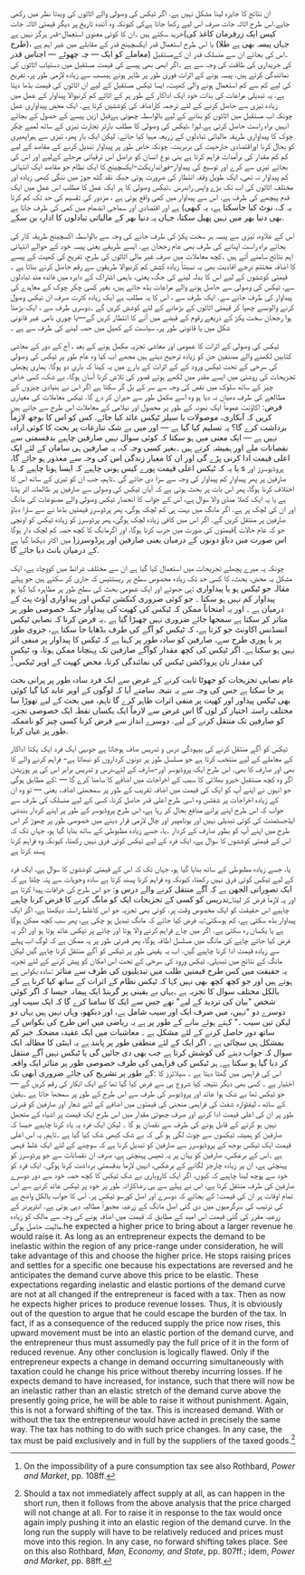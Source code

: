 ان نتائج کا جایزہ لینا مشکل نہیں ہے. اگر ٹیکس کی وصولی والے اثاثوں کی ویدتا نظر میں رکھی جایے.اس طرح اثاثہ جات صرف اس لیے رکھا جاتا ہےکی کیونکہ وہ آئندہ تاریخ پر دیگر قیمتی اثاثہ جات خرید سکتے ہیں ۔ان کا کوئی معنوی استعمال-قدر ہرگز نہیں ہے‎(کیس ایک زرفرمان کاغذ کی طرح‎)، یا اس طرح استعمال قدر ایکسچینج قدر کے مقابلے میں غیر اہم ہے ‎(جہاں پیسہ بھی ہے طلا معاملے کو ایک — چہ چھوٹے — اجناس قدر‎) ۔اس کی بجائے ان سے منسلک قدر ان کےمستقبل کی خریداری کی طاقت کی وجہ سے ہے ۔اگر ابھی بھی پیسے کی قیمت مستقبل میں دستیاب اثاثوں کی نمائندگی کرتے ہیں. پیسہ ہونے کے اثرات فوری طور پر ظاہر ہوتے ہیںسب سے زیادہ لازمی طور پر، تفریح کی لیے کم سے کم استعمال ہونے والی کھپت، ایسا ٹیکس مستقبل کے لیے ان اثاثوں کی قیمت بڈھا دیتا ہے. یہ تبدیلی  مراعات کی بذات خود ایک اداکار کے طور پر کے اثاثے کم کرنیوالا پیداوار کے عمل میں زیادہ تیزی سے حاصل کرنے کے لئے ترجمہ کاراضافہ کی کوششیں کرتا ہے. ایک محض پیداواری عمل چونکہ اب مستقبل میں اثاثوں کو بنانے کے لیے بالواسطہ چھوٹی ہےقبل ازیں پیسے کے حصول کے بجائے انہیں براہ راست حاصل کرتی ہے.لہزا ،ٹیکس کی وصولی کا مطلب بارٹر تجارت تیزی کے ساتھ لمبے چکر چوک کا پیداواری طریقہ مالیاتی تبادلوں کے زریعہ مہیا کیا جائے. لیکن ایک بار پھر، تیزی سے ہیراپھیری کو بحال کرنا اوراقتصادی  جارحیت کی بربریت. چونکہ خاص طور پر پیداوار تبدیل کرنے کے مقاصد کے لیے کم کم مقدار کی برآمدات فراہم کرتا ہے بنی نوع انسان کو دراصل اس ترقیاتی مرحلے کےلیے  اور اس کی بجائے تیزی سے کرے اور توسیع کی پیداوار-فورانداریکٹ-ایکسچینج کا ایک نظام جو مقاصد ایک انتہائی کم پیداوار نہ تھی، ایک طویل وقفہ انتظار کی ضرورت ہوتی جبکہ نقد گٹھ جوڑ میں ننگی کبھی زیادہ اور مختلف اثاثوں کی اب تک بڑے واپس راندرس ۔ٹیکس وصولی کا ہر ایک عمل کا مطلب اس عمل میں ایک قدم پیچھے کی طرف ہے. اس سے پیداوار میں کمی واقع ہوتی ہے ، مزدور کی تقسیم کی حد تک کم کرتا ہے اور اقتصادی اور سماجی انضمام میں کمی کی طرف جاتا ہے ‎(یہ کہ، نوٹ کیا جاسکتا ہے، یہ کبھی بھی دنیا بھر میں نہیں پھیل سکتا، جہاں یہ دنیا بھر کے مالیاتی تبادلوں کا ادارہ بن سکے.

اس کے علاوہ، تیزی سے پیسہ ہر سخت پکڑ کی طرف جانے  کی وجہ سے بالواسطہ اکسچینج طریقہ کار کی بجائے براہ راست اپنانے کی طرف بھی  عام رجحان ہے. ایسے طریقے یعنی پیسہ خود کے حوالے انتہائی اہم نتائج سامنے آتے ہیں ۔کچھ معاملات میں صرف غیر مالی اثاثوں کی طرح، تفریح کی کھپت کے پیسے کا اضافہ مختتم درجے افادیت بھی یہ نسبتاً زیادہ کشش کم کرنیوالا طریقوں سے رقم حاصل کرنے بناتا ہے ۔قیمتی کوششوں کے لیے اس کا بدلہ لینے کی جگہ، یعنی، باہمی اشتراک کے دایرہ میں فائدہ مند تبادلوں سے، ٹیکس کی وصولی سے حاصل ہونے والے مراعات بڈھ جاتے ہیں، بغیر کسی چکر چوک کے معاہدے کی پیداوار  کی طرف جانے سے. ایک طرف سے ، اس کا یہ  مطلب ہے ایک زیادہ کثرت صرف ان ٹیکس وصول کرنے والوںسے چھپا کر قیمتی  اثاثوں کے بڑھانے کے لئے کوشش کریں گے ۔دوسری طرف سے ، ایک بڑھتا ہوا رجحان سخت پکڑ کے ذریعے رقوم کے قبضے میں آنے كا انتظار كریں گے—یا چوری نامی غیر قانونی شکل میں یا قانونی طور پر، سیاست کے کھیل میں حصہ لینے کی طرف سے ہے ۔

ٹیکس کی وصولی کے اثرات کا  عمومی اور  معاشی تجزیہ مکمل ہونے کے بعد ، آج کے دور کے معاشی کتابیں لکھنے والے مصنفین جن کو زیادہ ترجیح دیتے ہیں  مجھے اب کیا وہ عام طور پر ٹیکس کی وصولی کی سرخی کے تحت ٹیکس ورود کے کے اثرات کے بارے میں یہ کہنا کہ باری دو ہوگا. ہماری پچھلی تجزیحات کی روشنی میں ایسے مقدر میں لکھے ہوئے قصور کی تلاش کرنا آسان ہوگا. بے شک، کسی  خاص چیز کے ساتھ سلوک میں نقص کی وجہ سے سر کے بل گر سکتا ہے اگر اس نے بنیادی چیزوں کے مطالعے کی طرف دھیان نہ دیا ہو وہ اسے مکمل طور سے حیران کر دے گا. ٹیکس معاملات کی معیاری اکاؤنٹ عموماً ایک نمونہ کے طور پر محصول اور نیلامی کے معاملات اس طرح سے جاتے ہیں ‎:فرض کریں کہ آبکاری، موصولات یا سیلز ٹیکس عائد کیا جائے. کس کو اس کا بوجھ لازماً برداشت کرے گا؟ یہ تسلیم کیا گیا ہے — اور میں بے شک تنازعات پر بحث کا کوئی ارادہ نہیں ہے — ایک معنی میں ہو سکتا کہ کوئی سوال نہیں صارفین چاہیے بدقسمتی سے نقصانات ملے اور ہمیشہ کرتے ہیں ۔بغیر کسی وجہ ک، یہ صارفین ہی سامان کے لئے ایک اعلی قیمت ادا کرنی پڑے گی اور ان کا معیار زندگی اس کی وجہ سے معذور ہو جائے گا، یا یہ کہ ٹیکس اعلٰی قیمت پورے کیس ہونی چاہیے کہ ایسا ہونا چاہیے کہ یا s پروڈیوسرز اور صارفین پر پھر پیداوار کم پیداوار کی وجہ سے سزا دی جائے گی ۔تاہم، جب ان کو تیزی کے ساتھ اس کا اختلاف کرنا ہوگا، پھر اس بات پر بحث ہوتی ہے کہ آیاں ٹیکس کی وصولی سے صارفین پر ظالمانہ اثر پڈتا ہے یا یہ ایک کھلا منڈی والا سوال ہے، اس کے جواب کا انحصار ٹیکس وصولی والے مصنوعات کی مانگ اور ان کی لچک پر ہے. اگر مانگ میں بہت ہی کم لچک ہوگی، پھر پرڈوسرز قیمتیں بڈھا نے سے سارا دباؤ صارفین پر منتقل کریں گے. اگر اس میں کافی زیادہ لچک ہوگی، پھر پرڈوسرز کو زیادہ ٹیکس کو اونچی قیمتوں کی صورت میں جزب کرنا ہوگا، اور اگرمانگ کا کچھ حصہ کم لچک دار ہوگا‎( جو کہ عام حالات میں اکثر دیکھا گیا ہے ‎)اس صورت میں دباؤ دونوں کے درمیان یعنی صارفین اور پرڈوسرز کے درمیان بانٹ دیا جائے گا.

چونکہ یہ میرے پچھلے تجزیحات میں استعمال کیا گیا ہے ان سے مختلف شرائط میں کووچاد ہے، ایک مشکل یہ محض، بحث، کا کسی حد تک زیادہ مخصوص سطح پر ریستٹیس کہ جاری   کر سکتے ہیں جو پہلے ہی جھوٹے اور ایک عمومی بحث کی  سطح  طور پر مظاہرہ کیا گیا ہو‎: مقالہ جو ٹیکس ہو یا پیداواری پیداوار کم نہیں ہو سکتا ۔ جو کوئی ضروری کنکشن ٹیکس اور پیداواری آؤٹ پٹ کے درمیان ہے ۔ اور یہ امتحاناً ممکن کہ ٹیکس کی کھپت کی پیداوار جبکہ خصوصی طور پر متاثر کر سکتا ہے سمجھا جائے ضروری نہیں چھیڑا گیا ہے ۔یہ فرض کرنا کہ نصابی ٹیکس انسڈنس اکاونٹ جو کرتا ہے، کہ ٹیکس کو آگے کی طرف بڈھایا جا سکتا ہے، جزوی طور پر یا پوری طرح سے، صارفین کو سادہ طور پر کہنا ہے کہ ٹیکس کا پیداوار پر منفی اثر نہیں ہو سکتا ہے. اگر ٹیکس کی کچھ مقدار کوآگے صارفین تک پہنچانا ممکن ہوتا، وہ ٹیکس کی مقدار نان پروڈکشن ٹیکس کی نمائندگی کرتا، محض کھپت کے اوپر ٹیکس.[^11]

عام نصابی تجزیحات کو جھوٹا ثابت کرنے کے غرض سے ایک فرد سادہ طور پر پرانی بحث پر جا سکتا ہے جس کی وجہ سے یہ نتیجہ سامنے آیا کہ لوگوں کے اوپر عاید کیا گیا کوئی بھی ٹیکس پیداور اور کھپت پر منفی اثرات ظاہر کرے گا تاہم، میں بحث کے لیے تھوڑا سا مختلف راستہ اختیار کر لوں گا اس غرض سے لازماً ایک یکساں نقطہ ایک خصوصی تجزیہ کو صارفین تک منتقل کرنے کے لیے. دوسرے انداز سے فرض کرنا کسی چیز کو ناممکنہ طور پر عیاں کرنا.

ٹیکس کو آگے منتقل کرنے کی بیہودگی درس و تدریس صاف ہوجاتا ہے جوںہی ایک فرد ایک یکتا اداکار کے معاملے کے لیے منتخب کرتا ہے جو مسلسل طور پر دونوں کرداروں کو نبھاتا ہے- فراہم کرنے والے کا بھی اور صارف کا بھی. اس طرح ایک پروڈیوسر اور-صارف کے لئے،درس و تدریس  برابر اس کی پر پوزیشن کے مطابق ہوگی‎: اگر وہ کچھ مستقبل خیرو بھلائی کا سبب کے اخراجات میں اضافے کا سامنا کرے گا  — جو انہوں نے اپنے آپ کو ایک کی قیمت میں اضافہ تقریب کے طور پر سمجھتی اضافہ، یعنی — تو وہ ان کے زیادہ اخراجات پر شفٹس وہ اسی طرح اعلی قدر حاصل کرنا، کسی کے لیے منسلک کی طرف سے جواب کہ اس طرح اپنے پرانے منافع بحال کر رہا ہے، اس طرح پروڈیوسر کے طور پر اپنے کردار بندشی ایڈجسٹمنٹ کی کوئی تبدیلی نہیں اور یونامپیر اور چال لازمی قرار دینے میں خصوصی طور پر چھوڑ کر اس طرح میں اپنے آپ کو بطور صارف کے کردار ۔یا، جسے زیادہ مظبوطی کے ساتھ بنایا گیا ہو، جہاں تک کہ اس کے قیمتی کوششوں کا سوال ہے، ایک فرد کے لیے ٹیکس کوئی فرق نہیں رکھتا، کیونکہ وہ فراہم کرنا پسند کرتا ہے

یا، جسے زیادہ مظبوطی کے ساتھ بنایا گیا ہو، جہاں تک کہ اس کے قیمتی کوششوں کا سوال ہے، ایک فرد کے لیے ٹیکس کوئی فرق نہیں رکھتا، کیونکہ وہ فراہم کرنا پسند کرتا ہے سادہ وجوہات سے پتہ چلتا ہے کہ جو اس طرح کی خرافات پیدا کرتا ہے ‎:ایک تصوراتی الجھن ہے کہ آگے منتقل کرنے والے درس و تدریس کو کسی کے تجزیحات ایک کو مانگ کرنے کا فرض کرنا چاہیے‎_اور یہ لازماً فرض کر لینا چاہیے اس حقیقت کو ایک مخصوص وقت پر. کوئی بھی تجزیہ جو اس کاغلط راستہ دیکھتا ہے، اگر ایک یہ فرض کیا جائے کہ مانگ تبدیل ہو چکی ہے، پھر سب کچھ ممکن ہوگا‎:پیداوار بڈھ سکتی ہے، کم ہوسکتی ہے یا یکساں رہ سکتی ہے. اگر میں چاے فراہم کرنے والا ہوتا اور چائے پر ٹیکس عائد ہوتا ہو اور اگر یہ فرض کیا جائے چاہے کی مانگ میں مسلسل اظافہ ہوگا، پھر قدرتی طور پر یہ ممکن ہے کہ لوگ اب پہلے سے زیادہ قیمت ادا کرنا چاہیے گیں. اب یہ یقینی طور پر ٹیکس کو آگے منتقل کرنا چاہے گیں لیکن مانگ کے نتائج میں تبدیلی. ٹیکس ورود کی سرخی کے تحت اس امکان کو پیش کرنے کے لئے تجزیہ سادہ بکواس ہے‎: یہ حقیقت میں کس طرح قیمتیں طلب میں تبدیلیوں کی طرف سے متاثر ہوتے ہیں اور جو کچھ کچھ بھی نہیں کہا کہ ٹیکس نظام کے اثرات کے ساتھ کیا کرنا ہے کے بالکل مختلف سوال کا تجزیہ ہے ۔یہاں بے یقینی پر گرینڈ ایک پیمانہ جیسا کہ اگر کوئی شخص "بیان کی تردید کے لیے" تھے جس سے ایک کا سامنا کرے گا کہ ایک سیب اور دوسرے دو "نہیں، میں صرف ایک اور سیب شامل ہے، اور دیکھو، وہاں نہیں ہیں یہاں دو لیکن تین سیب ۔" کہتے ہوئے بنانے کے طور پر ہے یہ ریاضی میں اس طرح کی بکواس کے ساتھ دور حاصل کرنے کے لئے مشکل ہے ۔ معاشیات میں ایک عقیدہ مضحکہ خیز کم بمشکل ہی سچائی ہے ۔
اگر ایک کے لئے منطقی طور پر پابند ہے یہ اینٹی کا مطالبہ ایک سوال کہ جواب دینے کی کوشش کرتا ہے جب بھی دی جائیں گی یا ٹیکس نہیں آگے منتقل کر دیا گیا ہو سکتا ہے, ہر ٹیکس کی فراہمی کی طرف خصوصی طور پر متاثر ایک واقعہ کے طور پر تشریح کی جائے ضروری ابھی تک‎: اس کی فراہمی میں گھٹا دیتا ہے ۔ سپلائرز کا اختیار ہے ۔ کسی بھی دیگر نتیجہ کیا شروع ہی سے فرض کیا گیا تھا کے ایک انکار کی رقم کریں گے — جو ٹیکس تھا بے شک ہوا عائد اور پروڈیوسر کی طرف سے اس طرح کے طور پر سمجھا جاتا ہے ۔یقین کے ساتھ ، لیفٹوارد شفٹ کی فراہمی منحنی کی قیمتوں میں اضافے کے لئے شعار اور صارفین کو قدرتی طور پر ان کی اعلی قیمت ادا کرنے اور صرف چھوٹی مقدار میں اس طرح ایک قیمت پر اشیاء کے متحمل نہیں ہو کرنے کے قابل ہونے کی طرف سے نقصان ہو گا ۔ لیکن ایک فرد یہ  یاد کرنا چاہیے جیسا کہ صارفین کو ہمیشہ ٹیکسوں سے چوٹ لگی ہو گی کہ بے شک کبھی شک کیا گیا ہے ۔تاہم, یہ اس اعلٰی قیمت ایک ٹیکس بوجھ کے پروڈیوسرز سے صارفین کو تبدیل کرنا ہے کہ  سوچنے کے لئے ایک غلط فہمی ہے ۔اس کے برعکس، صارفین کو یہاں پر یہ ٹھیس پہنچتی ہے، صرف ان نقصانات سے جو پرڈوسرز کو پہنچتی ہے، ان پر زیادہ چارجز لگانے کے برعکس، انہیں لازماً بدقسمتی برداشت کرنا ہوگی. ایک فرد کو خود سے پوچھ لینا چاہیے کہ کیوں، اگر ایک کاروباری بے شک ٹیکس کا کچھ حصہ خود سے دور دوسرے صارفین کی طرف منتقل کرتا ہے، اس نے پہلے سے ہی رضاکارانہ طور پر خود پر ٹیکس عائد کرنے سے اس کے بجائے کہ دوسرے اور اصل کورسو ٹیکس پر. اس کا جواب بالکل واضح ہے ‎:تمام اوقات پر ان کی قیمت کی ترتیب کی سرگرمیوں میں دی گئی اصل مانگ کے زرعیہ مجبوراً مطالبہ دہی ہوتی ہے. انٹرپرنر کے زرعیہ مقرر کی گئی قیمت اس امید کے مطابق کہ قیمت میں اضافہ ہونے کی وجہ سے مالک کو زیادہ مالیت حاصل ہوگی.he expected a higher price to bring about a larger revenue he would raise it. As long as an entrepreneur expects the demand to be inelastic within the region of any price-range under consideration, he will take advantage of this and choose the higher price. He stops raising prices and settles for a specific one because his expectations are reversed and he anticipates the demand curve above this price to be elastic. These expectations regarding inelastic and elastic portions of the demand curve are not at all changed if the entrepreneur is faced with a tax. Then as now he expects higher prices to produce revenue losses. Thus, it is obviously out of the question to argue that he could escape the burden of the tax. In fact, if as a consequence of the reduced supply the price now rises, this upward movement must be into an elastic portion of the demand curve, and the entrepreneur thus must assumedly pay the full price of it in the form of reduced revenue. Any other conclusion is logically flawed. Only if the entrepreneur expects a change in demand occurring simultaneously with taxation could he change his price without thereby incurring losses. If he expects demand to have increased, for instance, such that there will now be an inelastic rather than an elastic stretch of the demand curve above the presently going price, he will be able to raise it without punishment. Again, this is not a forward shifting of the tax. This is increased demand. With or without the tax the entrepreneur would have acted in precisely the same way. The tax has nothing to do with such price changes. In any case, the tax must be paid exclusively and in full by the suppliers of the taxed goods.[^15]

[^9]: Here once again what has already been explained in a somewhat different connection in note 7 above becomes evident: why it is a fundamental mistake to think that taxation might have a “neutral” effect on production such that any “negative” effects on tax*payers* may be compensated by corresponding “positive” effects on tax *spenders*. What is overlooked in this sort of reasoning is that the introduction of taxation not only implies favoring nonproducers at the expense of producers. It simultaneously changes, for producers and nonproducers alike, the cost attached to different methods of attaining an income, for it is then relatively less costly to attain an additional income through nonproductive means, i.e., not through actually producing more goods but by participating in the process of noncontractual acquisitions of already produced goods. If such a different incentive structure is applied to a given population, then the length of the production structure will necessarily be shortened, and a decrease in the output of goods produced must result. See on this also Hans-Hermann Hoppe, *A Theory of Socialism and Capitalism* (Boston: Kluwer Academic Publishers, 1989), chap. 4.

[^10]: See for instance William Baumol and Alan Blinder, *Economics: Principles and Policy* (New York: Harcourt Brace Jovanovich, 1979), pp. 636ff.; Daniel R. Fusfeld, *Economics: Principles of Political Economy*, 3rd ed. (Glenview, Ill.: Scott, Foresman, 1987), pp. 639ff.; Robert Ekelund and Robert Tollison, *Microeconomics*, 2nd ed. (Glenview, Ill.: Scott, Foresman, 1988), pp. 463ff. and 469f.; Stanley Fisher, Rudiger Dornbusch, and Richard Schmalensee, *Microeconomics*, 2nd ed. (New York: McGraw Hill, 1988), pp. 385f.

[^11]: On the impossibility of a pure consumption tax see also Rothbard, *Power and Market*, pp. 108ff.

[^12]: Baumol and Blinder, *Economics: Principles and Policy*, p. 636, present the *demand* curve as changing in response to a tax.

[^13]: To avoid any misunderstanding then: Insofar as the textbook analyses of tax-incidence point out this fact they are of course entirely correct. It is the interpretation of this phenomenon they give which is fundamentally confused!

[^14]: See on this point also Rothbard, *Man, Economy, and State*, p. 809.

[^15]: Should a tax not immediately affect supply at all, as can happen in the short run, then it follows from the above analysis that the price charged will not change at all. For to raise it in response to the tax would once again imply pushing it into an elastic region of the demand curve. In the long run the supply will have to be relatively reduced and prices must move into this region. In any case, no forward shifting takes place. See on this also Rothbard, *Man, Economy, and State*, pp. 807ff.; idem, *Power and Market*, pp. 88ff.
